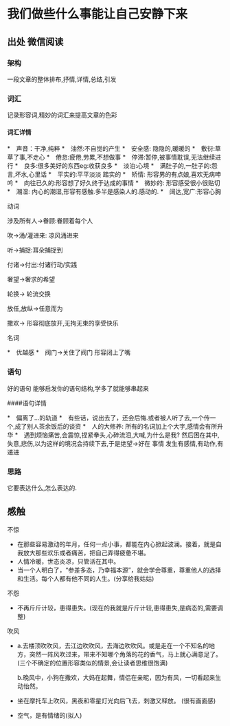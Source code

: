 # 我们做些什么事能让自己安静下来

## 出处 微信阅读

### 架构

一段文章的整体排布,抒情,详情,总结,引发

### 词汇

记录形容词,精妙的词汇来提高文章的色彩



#### 词汇详情

*　声音：干净,纯粹
*　油然:不自觉的产生
*　安全感: 隐隐的,暖暖的
*　敷衍:草草了事,不走心
*　倦怠:疲倦,劳累,不想做事
*　停滞:暂停,被事情耽误,无法继续进行
*　良多:很多美好的东西eg:收获良多
*　淡泊:心境
*　满肚子的,一肚子的:怨言,坏水,心里话
*　平实的:平平淡淡 踏实的
*　矫情: 形容男的有点娘,喜欢无病呻吟
*　向往已久的:形容想了好久终于达成的事情
*　微妙的: 形容感受很小很贴切
*　潮湿: 内心的潮湿,形容有感触.多半是感染人的.感动的.
*　阔达,宽广:形容心胸

动词

 涉及所有人->眷顾:眷顾着每个人

吹->涌/灌进来: 凉风涌进来

听->捕捉:耳朵捕捉到

付诸->付出:付诸行动/实践

奢望->奢求的希望

轮换-> 轮流交换

放任,放纵->任意而为

撒欢-> 形容彻底放开,无拘无束的享受快乐

名词

*　优越感
*　阀门->关住了阀门 形容闭上了嘴





### 语句

好的语句 能够启发你的语句结构,学多了就能够串起来

####语句详情

*　偏离了...的轨道
*　有些话，说出去了，还会后悔.或者被人听了去,一个传一个,成了别人茶余饭后的谈资
*　人的大修养: 所有的名词加上个大字,感情会有所升华
*　遇到烦恼痛苦,会震惊,捏紧拳头,心碎流泪,大喊,为什么是我? 然后困在其中,失意,悲伤,以为这样的境况会持续下去,于是绝望->好在 事情 发生有感情,有动作,有递进

### 思路

它要表达什么,怎么表达的.

## 感触

不惊

* 在那些容易激动的年月，任何一点小事，都能在内心掀起波澜。接着，就是自我放大那些欢乐或者痛苦，把自己弄得疲惫不堪。
* 人情冷暖，世态炎凉，只管活在其中。
* 当一个人明白了，“参差多态，乃幸福本源”，就会学会尊重，尊重他人的选择和生活。每个人都有他不同的人生。(分享给我姑姑)

不怨

* 不再斤斤计较，患得患失。(现在的我就是斤斤计较,患得患失,是病态的,需要调整)

吹风

* a.去楼顶吹吹风，去江边吹吹风，去海边吹吹风。或是走在一个不知名的地方，突然一阵风吹过来，带来不知哪个角落的花的香气，马上就心满意足了。(三个不确定的位置形容类似的情景,会让读者思维很饱满)

  b.晚风中，小狗在撒欢，大妈在起舞，情侣在亲昵，因为有风，一切看起来生动怡然。

* 坐在摩托车上吹风，黑夜和零星灯光向后飞去，刺激又释放。 (很有画面感)

* 空气，是有情绪的(拟人)